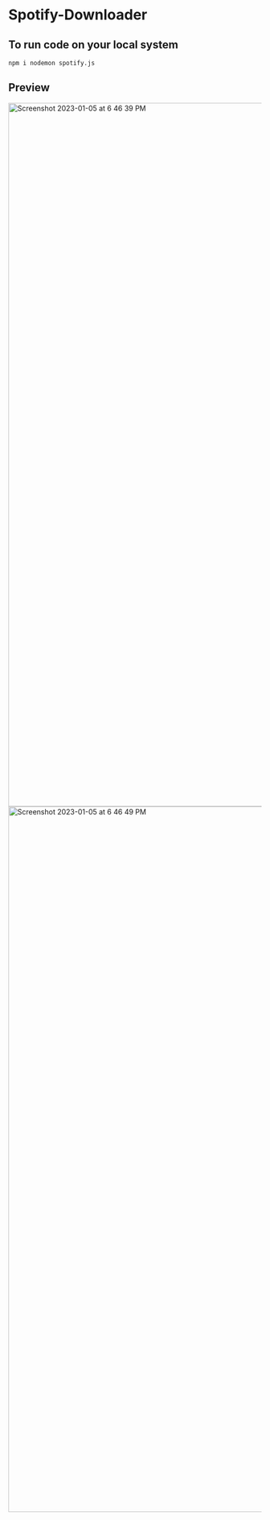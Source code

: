 # Spotify-Downloader

## To run code on your local system
`
npm i
nodemon spotify.js
`

## Preview
<img width="1396" alt="Screenshot 2023-01-05 at 6 46 39 PM" src="https://user-images.githubusercontent.com/101856674/210788830-21019331-bcef-499c-9db5-7843d045cce9.png">

<img width="1400" alt="Screenshot 2023-01-05 at 6 46 49 PM" src="https://user-images.githubusercontent.com/101856674/210788798-0c1a4769-60bf-42cc-80b5-11590891c123.png">
